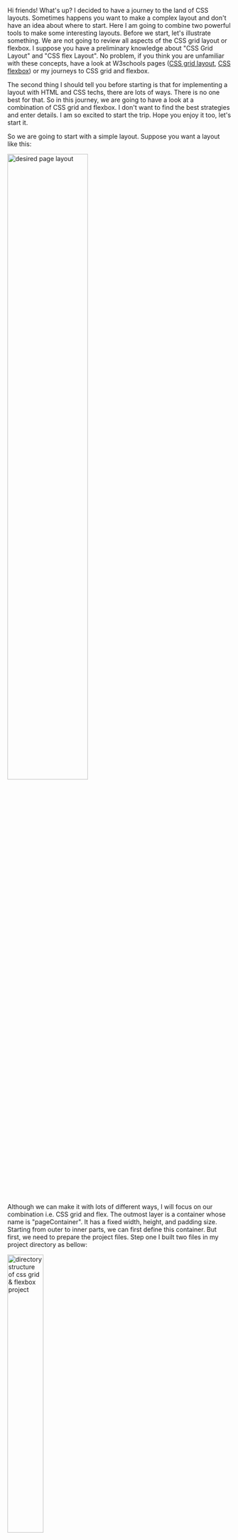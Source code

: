 Hi friends! What's up? I decided to have a journey to the land of CSS layouts. Sometimes happens you want to make a complex layout and don't have an idea about where to start. Here I am going to combine two powerful tools to make some interesting layouts. Before we start, let's illustrate something. We are not going to review all aspects of the CSS grid layout or flexbox. I suppose you have a preliminary knowledge about "CSS Grid Layout" and "CSS flex Layout". No problem, if you think you are unfamiliar with these concepts, have a look at W3schools pages (<a href="https://www.w3schools.com/css/css_grid.asp" target="_blank">CSS grid layout</a>, <a href="https://www.w3schools.com/css/css3_flexbox.asp" target="_blank">CSS flexbox</a>) or my journeys to CSS grid and flexbox.

The second thing I should tell you before starting is that for implementing a layout with HTML and CSS techs, there are lots of ways. There is no one best for that. So in this journey, we are going to have a look at a combination of CSS grid and flexbox. I don't want to find the best strategies and enter details. I am so excited to start the trip. Hope you enjoy it too, let's start it.

So we are going to start with a simple layout. Suppose you want a layout like this:

<div className="images">
<img width="60%" src="/posts/css/css-grid-and-flexbox/firstLayout.png" alt="desired page layout">
</div>

Although we can make it with lots of different ways, I will focus on our combination i.e. CSS grid and flex. The outmost layer is a container whose name is "pageContainer". It has a fixed width, height, and padding size. Starting from outer to inner parts, we can first define this container. But first, we need to prepare the project files. Step one I built two files in my project directory as bellow:

<div className="images">
<img width="40%" src="/posts/css/css-grid-and-flexbox/folderStructure.png" alt="directory structure of css grid & flexbox project">
</div>

There are different ways to import CSS style to the HTML page and you can have a look at some of them at <a href="https://www.w3schools.com/css/css_howto.asp" target="_blank">W3schools</a> or one of my <a href="https://bafreelancing.com/Journeys/css/link-css-to-html" target="_blank">journeys</a>. I decided to manage styling in different style sheet file and import it to the HTML page as depicted. at each stage, I will show you code snippets of these two files. So back to code, first, we define the "pageContainer" which is the outermost container.

<SyntaxHighlighter language="xml">
    &lt;body>
        &lt;div id="pageContainer">&lt;/div>
    &lt;/body>
</SyntaxHighlighter>

<SyntaxHighlighter language="css">
    \#pageContainer {
        background-color: \#d4fff6;
        border: solid 1px \#29abe2;
        width: 100vw;
        height: 100vh;
        padding: 10px;
    }
</SyntaxHighlighter>

The interesting part of the job is here. Now we are going to convert "pageContainer" to a grid using the CSS grid. let name the left half "Left-grid-area" and the right half "Right-grid-area". I added some lines to style it as below. We can define grid areas with "grid-template-columns", "grid-template-rows" and "template-grid-areas" in our stylesheet.

<SyntaxHighlighter language="css">
    \#pageContainer {
        background-color: \#d4fff6;
        border: solid 1px \#29abe2;
        width: 100vw;
        height: 100vh;
        padding: 10px;
        display: grid;
        grid-template-columns: 40% 1fr;
        grid-template-rows: 100%;
        grid-template-areas: "leftArea rightArea";
        grid-gap: 10px;
}
</SyntaxHighlighter>

As you saw I used "grid-template-columns" to divide the "pageContainer" into two columns. The left column has 40% of the width and the right one has remained as one fraction. On the other side, I used "grid-area-rows" to say I need to have vertically one portion that contains 100% of the height. So now "pageContainer" is a grid which has two columns: "leftArea" and "rightArea". Now we can fill these areas arbitrarily and separately with any content we want.

The outer structure is ready and we can devote our focus to inner parts. As you can see in the structure image we want to have two flexible boxes in the right area. So let's start with the right area:

<SyntaxHighlighter language="xml">
    &lt;body>
        &lt;div id="pageContainer">
            &lt;div id="rightArea">&lt;/div>
        &lt;/div>
    &lt;/body>
</SyntaxHighlighter>

<SyntaxHighlighter language="css">
    \#rightArea {
        grid-area: rightArea;
        background-color: \#d4fff6;
        display: flex;
        flex-direction: row;
        flex-wrap: wrap;
}
</SyntaxHighlighter>

I named the &lt;div> as "rightArea". You will notice that I usually use the same names for grid areas and the id of container &lt;div> which places inside it. But you know that it is not a must and you can use different names. With the "grid-area" command we specified the area of this div. And with "display:flex" command this div is now doing his job as a flexbox. For the left area, we can do exactly the same.

<SyntaxHighlighter language="xml">
    &lt;body>
        &lt;div id="pageContainer">
            &lt;div id="leftArea">&lt;/div>
            &lt;div id="rightArea">&lt;/div>
        &lt;/div>
    &lt;/body>
</SyntaxHighlighter>

<SyntaxHighlighter language="css">
    \#leftArea {
        grid-area: leftArea;
        background-color: \#d4fff6;
        display: flex;
        flex-direction: column;
}
</SyntaxHighlighter>

Now let's fill the grid areas with flexy boxes and have fun with them. As the desired structure we have two horizontally aligned boxes in the right column and two boxes aligned vertically in the left area. So let's add them.

<SyntaxHighlighter language="xml">
    &lt;body>
        &lt;div id="pageContainer">
        &lt;div id="leftArea">
            &lt;div class="box">box1&lt;/div>
            &lt;div class="box">box2&lt;/div>
        &lt;/div>
        &lt;div id="rightArea">
            &lt;div class="box">box1&lt;/div>
            &lt;div class="box">box2&lt;/div>
        &lt;/div>
        &lt;/div>
    &lt;/body>
</SyntaxHighlighter>

<SyntaxHighlighter language="css">
    .box {
        width: 150px;
        height: 150px;
        background-color: green;
        margin: 20px;
    }
    \#rightArea .box {
        background-color: \#4dbd82;
        border: solid 1px \#006837;
    }
    \#leftArea .box {
        background-color: \#29cce2;
        border: solid 1px \#0071bc;
    }
</SyntaxHighlighter>

Resize the page and see what happens. It works well. It is interesting, isn't it?

Now that you are familiar with the concept it's time to do something more realistic. We are going to make a layout for a webpage. I chose a work done by Manuel Rovira: <a href="https://dribbble.com/shots/11210586-DIG-BMX-Shop-Redesign" target="_blank">"DIG BMX Shop Redesign"</a>. We are going to establish a structural layout for that.

<div className="images">
<img width="100%" src="/posts/css/css-grid-and-flexbox/websiteUI.png" alt="DIG BMX Shop Redesign project designed as page template">
</div>

First of all, we try to convert the website UI to a conceptual layout. Something consists of boxes, paddings, and margins. I made an easy one for the given UI, look at it bellow. It divides the page into two main containers. The upper one is "navbarContainer" and the other box bellow it named "gridBody". I divided the "gridBody" to its constituent parts that are "Ad1", "Ad2", "product" and so on.

<div className="images">
<img width="100%" src="/posts/css/css-grid-and-flexbox/websiteLayout.png" alt="template page divided to layout elements">
</div>

Now we have a structural concept for the page. It is time to decide how "grid-templates-columns" and "grid-template-rows" looks like. So first let divide the "gridBody" to columns and rows.

<div className="images">
<img width="100%" src="/posts/css/css-grid-and-flexbox/websiteLayoutGrid.png" alt="template page divided to css grid layout elements">
</div>

Everything is ready to start code. The strategy is "going from outer to inner" parts. So I start with outermost containers.

<SyntaxHighlighter language="xml">
    &lt;body>
        &lt;div id="navbarContainer">&lt;/div>
        &lt;div id="gridBody">&lt;/div>
    &lt;/body>
</SyntaxHighlighter>

Now I am going to define the rows, columns, and areas of the CSS grid layout.

<SyntaxHighlighter language="css">
    \#gridBody {
        width: 100%;
        padding: 15px;
        background-color: \#d4fff6;
        border: 1px solid \#29abe2;
        box-sizing: border-box;
        overflow: hidden;
        display: grid;
        grid-gap: 15px;
        grid-template-columns: 13% 1fr;
        grid-template-rows: 14vw 1fr;
        grid-template-areas:
        "marginListContainer headerAdsContainer"
        "marginListContainer productsContainer";
}
</SyntaxHighlighter>

The next step is specifying the &lt;div> parts located inside each defined area.

<SyntaxHighlighter language="xml">
    &lt;body>
        &lt;div id="navbarContainer">&lt;/div>
        &lt;div id="gridBody">
            &lt;div id="marginListContainer">&lt;/div>
            &lt;div id="headerAdsContainer">&lt;/div>
            &lt;div id="productsContainer">&lt;/div>
        &lt;/div>
    &lt;/body>
</SyntaxHighlighter>

We want the Products area to do it's job as a flexbox layout. So let's do it.

<SyntaxHighlighter language="css">
    \#headerAdsContainer {
        grid-area: headerAdsContainer;
        display: flex;
        flex-direction: row;
        flex-wrap: wrap;
        justify-content: space-between;
    }
    \#productsContainer {
        grid-area: productsContainer;
        display: flex;
        flex-direction: row;
        flex-wrap: wrap;
        justify-content: flex-start;
        padding-top: 15px;
        box-sizing: border-box;
    }
</SyntaxHighlighter>

At last, let's add "Ad1", "Ad2", and some products to page.

<SyntaxHighlighter language="xml">
    &lt;body>
        &lt;div id="navbarContainer">&lt;/div>
        &lt;div id="gridBody">
            &lt;div id="marginListContainer">&lt;/div>
            &lt;div id="headerAdsContainer">
                &lt;div id="Ad1">&lt;/div>
                &lt;div id="Ad2">&lt;/div>
            &lt;/div>
            &lt;div id="productsContainer">
                &lt;div class="product">&lt;/div>
                &lt;div class="product">&lt;/div>
                &lt;div class="product">&lt;/div>
                &lt;div class="product">&lt;/div>
                &lt;div class="product">&lt;/div>
                &lt;div class="product">&lt;/div>
            &lt;/div>
        &lt;/div>
    &lt;/body>
</SyntaxHighlighter>

<SyntaxHighlighter language="css">
\#Ad1 {
  width: 65%;
  height: 100%;
  background-color: \#4dbd82;
  border: 1px solid \#006837;
  margin-bottom: 15px;
}
\#Ad2 {
  width: 24%;
  height: 100%;
  background-color: \#4dbd82;
  border: 1px solid \#006837;
  margin-bottom: 15px;
  margin-right: 30px;
}
.product {
  width: 151px;
  height: 180px;
  background-color: \#29cce2;
  border: 1px solid \#0071bc;
  margin-bottom: 15px;
  margin-right: 33px;
}
</SyntaxHighlighter>

That's it! We have done it. It does not need to say there was not a whole process of designing of a website layout. For a good and robust design, you need to do lots of work on details and make it more and more responsive to changes. But it was a good entry point to have a look at the power of combining CSS grid and flexbox. Feel free to test it your self:

<iframe src="https://codesandbox.io/embed/cssgridlayout-and-flexbox-combination-qf3nn?fontsize=14&hidenavigation=1&theme=dark&view=preview"
     style="width:100%; height:400px; border:0; border-radius: 4px; overflow:hidden;"
     title="cssGridLayout-and-flexBox-combination"
     allow="accelerometer; ambient-light-sensor; camera; encrypted-media; geolocation; gyroscope; hid; microphone; midi; payment; usb; vr; xr-spatial-tracking"
     sandbox="allow-forms allow-modals allow-popups allow-presentation allow-same-origin allow-scripts"
   ></iframe>

Combining the CSS grid and flexbox brings us the power of controlling many aspects of our designed layout. It was a cool job we have done on this journey. We showed that the CSS grid and flexbox are good friends and it is not a smart insight to compare them like "CSS GRID LAYOUT vs FLEXBOX". hope you enjoy it.
